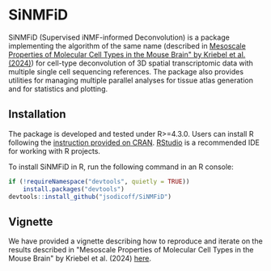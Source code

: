 # SiNMFiD

SiNMFiD (Supervised iNMF-informed Deconvolution) is a package implementing the algorithm of the same name (described in [Mesoscale Properties of Molecular Cell Types in the Mouse Brain" by Kriebel et al. (2024)](https://docs.google.com/document/d/166X4o_6HegeS0uUHRa4ahKedkaVEMeiRagCm7T9nOVU/edit?usp=sharing)) for cell-type deconvolution of 3D spatial transcriptomic data with multiple single cell sequencing references. The package also provides utilities for managing multiple parallel analyses for tissue atlas generation and for statistics and plotting.

## Installation

The package is developed and tested under R>=4.3.0. Users can install R following the [instruction provided on CRAN](https://cran.r-project.org/). [RStudio](https://posit.co/downloads/) is a recommended IDE for working with R projects. 

To install SiNMFiD in R, run the following command in an R console:

```R
if (!requireNamespace("devtools", quietly = TRUE))
    install.packages("devtools")
devtools::install_github("jsodicoff/SiNMFiD")
```

## Vignette

We have provided a vignette describing how to reproduce and iterate on the results described in "Mesoscale Properties of Molecular Cell Types in the Mouse Brain" by Kriebel et al. (2024) [here](https://github.com/jsodicoff/SiNMFiD/blob/main/vignettes/vignette.html).  
